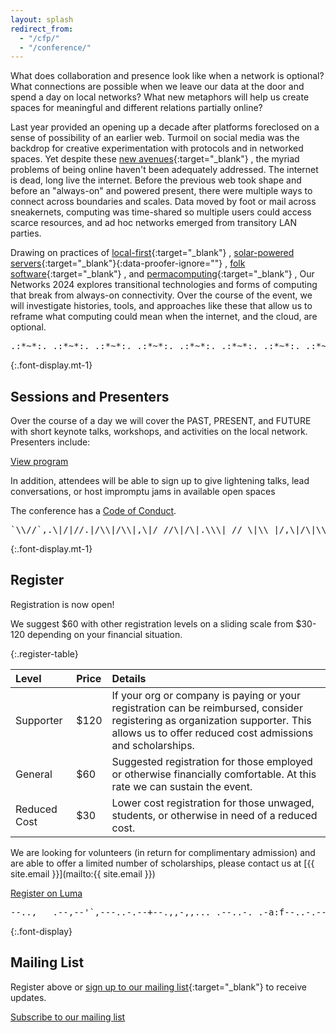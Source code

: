```yaml
---
layout: splash
redirect_from:
  - "/cfp/"
  - "/conference/"
---
```


What does collaboration and presence look like when a network is optional? What connections are possible when we leave our data at the door and spend a day on local networks? What new metaphors will help us create spaces for meaningful and different relations partially online?

Last year provided an opening up a decade after platforms foreclosed on a sense of possibility of an earlier web. Turmoil on social media was the backdrop for creative experimentation with protocols and in networked spaces. Yet despite these [new avenues](https://www.robinsloan.com/lab/new-avenues/){:target="\_blank"} , the myriad problems of being online haven't been adequately addressed. The internet is dead, long live the internet. Before the previous web took shape and before an "always-on" and powered present, there were multiple ways to connect across boundaries and scales. Data moved by foot or mail across sneakernets, computing was time-shared so multiple users could access scarce resources, and ad hoc networks emerged from transitory LAN parties.

Drawing on practices of [local-first](https://www.inkandswitch.com/local-first/){:target="\_blank"} , [solar-powered servers](http://solarprotocol.net/){:target="\_blank"}{:data-proofer-ignore=""} , [folk software](https://maggieappleton.com/folk-interfaces){:target="\_blank"} , and [permacomputing](https://permacomputing.net/Principles/){:target="\_blank"} , Our Networks 2024 explores transitional technologies and forms of computing that break from always-on connectivity. Over the course of the event, we will investigate histories, tools, and approaches like these that allow us to reframe what computing could mean when the internet, and the cloud, are optional.

<pre role="img" aria-label="ASCII divider" class="font-display-mono aliased text-10 inline-flex max-w-prose overflow-hidden w-100">
.:*~*:._.:*~*:._.:*~*:._.:*~*:._.:*~*:._.:*~*:._.:*~*:._.:*~*
</pre>

{:.font-display.mt-1}

## Sessions and Presenters

Over the course of a day we will cover the PAST, PRESENT, and FUTURE with short keynote talks, workshops, and activities on the local network. Presenters include:


<a href="/program" class="text-sm border border-inherit active:bg-accent font-mono antialiased rounded p-1 px-2 no-underline outlined active:text-white active:outline-accent">View program</a>

In addition, attendees will be able to sign up to give lightening talks, lead conversations, or host impromptu jams in available open spaces

The conference has a [Code of Conduct](https://ournetworks.ca/code-of-conduct/).

<pre role="img" aria-label="ASCII divider" class="font-display-mono aliased text-10 inline-flex max-w-prose overflow-hidden w-100">
`\\//`,.\|/|//.|/\\|/\\|,\|/ //\|/\|.\\\| // \|\\ |/,\|/\|\\
</pre>


{:.font-display.mt-1}

## Register

Registration is now open!

We suggest $60 with other registration levels on a sliding scale from $30-120 depending on your financial situation. 


{:.register-table}

| Level              | Price | Details |
|:-----------------------|:------|:--------|
| Supporter | $120 | If your org or company is paying or your registration can be reimbursed, consider registering as organization supporter. This allows us to offer reduced cost admissions and scholarships. |
| General              | $60 | Suggested registration for those employed or otherwise financially comfortable. At this rate we can sustain the event. |
| Reduced Cost           | $30 | Lower cost registration for those unwaged, students, or otherwise in need of a reduced cost. |

We are looking for volunteers (in return for complimentary admission) and are able to offer a limited number of scholarships, please contact us at [{{ site.email }}](mailto:{{ site.email }})

<a href="https://lu.ma/r3afi0b0" class="inline-flex bg-black active:bg-accent text-white font-mono antialiased rounded p-2 px-2 no-underline outlined active:text-white active:outline-accent" target="_blank" rel="noopener">Register on Luma</a>

<pre role="img" aria-label="ASCII divider" class="font-display-mono aliased text-10 inline-flex max-w-prose overflow-hidden w-100">
--..,___.--,--'`,---..-.--+--.,,-,,..._.--..-._.-a:f--..-.--
</pre>


{:.font-display}

## Mailing List

Register above or [sign up to our mailing list](https://lists.mayfirst.org/mailman/listinfo/ournetworks){:target="\_blank"} to receive updates.

<a href="https://lists.mayfirst.org/mailman/listinfo/ournetworks" class="inline-flex bg-grey active:bg-accent text-white font-mono antialiased rounded p-1 px-2 no-underline outlined active:text-white active:outline-accent" target="_blank" rel="noopener">Subscribe to our mailing list</a>

